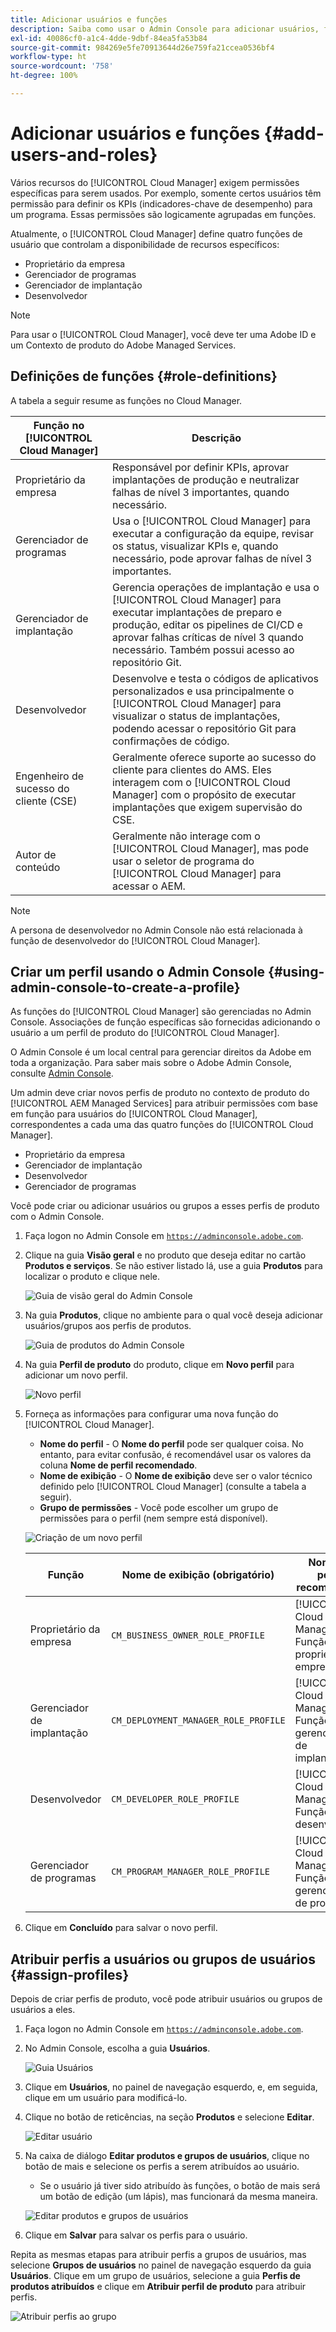 ```yaml
---
title: Adicionar usuários e funções
description: Saiba como usar o Admin Console para adicionar usuários, funções e criar perfis.
exl-id: 40086cf0-a1c4-4dde-9dbf-84ea5fa53b84
source-git-commit: 984269e5fe70913644d26e759fa21ccea0536bf4
workflow-type: ht
source-wordcount: '758'
ht-degree: 100%

---
```



# Adicionar usuários e funções {#add-users-and-roles}

Vários recursos do [!UICONTROL Cloud Manager] exigem permissões específicas para serem usados. Por exemplo, somente certos usuários têm permissão para definir os KPIs (indicadores-chave de desempenho) para um programa. Essas permissões são logicamente agrupadas em funções.

Atualmente, o [!UICONTROL Cloud Manager] define quatro funções de usuário que controlam a disponibilidade de recursos específicos:

* Proprietário da empresa
* Gerenciador de programas
* Gerenciador de implantação
* Desenvolvedor

>[!NOTE]
>
>Para usar o [!UICONTROL Cloud Manager], você deve ter uma Adobe ID e um Contexto de produto do Adobe Managed Services.

## Definições de funções {#role-definitions}

A tabela a seguir resume as funções no Cloud Manager.

| Função no [!UICONTROL Cloud Manager] | Descrição |
| --- | --- |
| Proprietário da empresa | Responsável por definir KPIs, aprovar implantações de produção e neutralizar falhas de nível 3 importantes, quando necessário. |
| Gerenciador de programas | Usa o [!UICONTROL Cloud Manager] para executar a configuração da equipe, revisar os status, visualizar KPIs e, quando necessário, pode aprovar falhas de nível 3 importantes. |
| Gerenciador de implantação | Gerencia operações de implantação e usa o [!UICONTROL Cloud Manager] para executar implantações de preparo e produção, editar os pipelines de CI/CD e aprovar falhas críticas de nível 3 quando necessário. Também possui acesso ao repositório Git. |
| Desenvolvedor | Desenvolve e testa o códigos de aplicativos personalizados e usa principalmente o [!UICONTROL Cloud Manager] para visualizar o status de implantações, podendo acessar o repositório Git para confirmações de código. |
| Engenheiro de sucesso do cliente (CSE) | Geralmente oferece suporte ao sucesso do cliente para clientes do AMS. Eles interagem com o [!UICONTROL Cloud Manager] com o propósito de executar implantações que exigem supervisão do CSE. |
| Autor de conteúdo | Geralmente não interage com o [!UICONTROL Cloud Manager], mas pode usar o seletor de programa do [!UICONTROL Cloud Manager] para acessar o AEM. |

>[!NOTE]
>
>A persona de desenvolvedor no Admin Console não está relacionada à função de desenvolvedor do [!UICONTROL Cloud Manager].

## Criar um perfil usando o Admin Console {#using-admin-console-to-create-a-profile}

As funções do [!UICONTROL Cloud Manager] são gerenciadas no Admin Console. Associações de função específicas são fornecidas adicionando o usuário a um perfil de produto do [!UICONTROL Cloud Manager].

O Admin Console é um local central para gerenciar direitos da Adobe em toda a organização. Para saber mais sobre o Adobe Admin Console, consulte [Admin Console](https://helpx.adobe.com/br/enterprise/using/admin-console.html).

Um admin deve criar novos perfis de produto no contexto de produto do [!UICONTROL AEM Managed Services] para atribuir permissões com base em função para usuários do [!UICONTROL Cloud Manager], correspondentes a cada uma das quatro funções do [!UICONTROL Cloud Manager].

* Proprietário da empresa
* Gerenciador de implantação
* Desenvolvedor
* Gerenciador de programas

Você pode criar ou adicionar usuários ou grupos a esses perfis de produto com o Admin Console.

1. Faça logon no Admin Console em [`https://adminconsole.adobe.com`](https://adminconsole.adobe.com).

1. Clique na guia **Visão geral** e no produto que deseja editar no cartão **Produtos e serviços**. Se não estiver listado lá, use a guia **Produtos** para localizar o produto e clique nele.

   ![Guia de visão geral do Admin Console](/help/assets/admin-console-overview.png)

1. Na guia **Produtos**, clique no ambiente para o qual você deseja adicionar usuários/grupos aos perfis de produtos.

   ![Guia de produtos do Admin Console](/help/assets/admin-console-product.png)

1. Na guia **Perfil de produto** do produto, clique em **Novo perfil** para adicionar um novo perfil.

   ![Novo perfil](/help/assets/admin-console-product-profiles.png)

1. Forneça as informações para configurar uma nova função do [!UICONTROL Cloud Manager].

   * **Nome do perfil** - O **Nome do perfil** pode ser qualquer coisa. No entanto, para evitar confusão, é recomendável usar os valores da coluna **Nome de perfil recomendado**.
   * **Nome de exibição** - O **Nome de exibição** deve ser o valor técnico definido pelo [!UICONTROL Cloud Manager] (consulte a tabela a seguir).
   * **Grupo de permissões** - Você pode escolher um grupo de permissões para o perfil (nem sempre está disponível).

   ![Criação de um novo perfil](/help/assets/screen_shot_2018-05-04at171819.png)

   | Função | Nome de exibição (obrigatório) | Nome de perfil recomendado |
   |---|---|---|
   | Proprietário da empresa | `CM_BUSINESS_OWNER_ROLE_PROFILE` | [!UICONTROL Cloud Manager] - Função de proprietário da empresa |
   | Gerenciador de implantação | `CM_DEPLOYMENT_MANAGER_ROLE_PROFILE` | [!UICONTROL Cloud Manager] - Função do gerenciador de implantação |
   | Desenvolvedor | `CM_DEVELOPER_ROLE_PROFILE` | [!UICONTROL Cloud Manager] - Função do desenvolvedor |
   | Gerenciador de programas | `CM_PROGRAM_MANAGER_ROLE_PROFILE` | [!UICONTROL Cloud Manager] - Função do gerenciador de programas |


1. Clique em **Concluído** para salvar o novo perfil.

## Atribuir perfis a usuários ou grupos de usuários {#assign-profiles}

Depois de criar perfis de produto, você pode atribuir usuários ou grupos de usuários a eles.

1. Faça logon no Admin Console em [`https://adminconsole.adobe.com`](https://adminconsole.adobe.com).

1. No Admin Console, escolha a guia **Usuários**.

   ![Guia Usuários](/help/assets/admin-console-users.png)

1. Clique em **Usuários**, no painel de navegação esquerdo, e, em seguida, clique em um usuário para modificá-lo.

1. Clique no botão de reticências, na seção **Produtos** e selecione **Editar**.

   ![Editar usuário](/help/assets/admin-console-edit-user.png)

1. Na caixa de diálogo **Editar produtos e grupos de usuários**, clique no botão de mais e selecione os perfis a serem atribuídos ao usuário.

   * Se o usuário já tiver sido atribuído às funções, o botão de mais será um botão de edição (um lápis), mas funcionará da mesma maneira.

   ![Editar produtos e grupos de usuários](/help/assets/admin-console-edit-products-and-user-groups.png)

1. Clique em **Salvar** para salvar os perfis para o usuário.

Repita as mesmas etapas para atribuir perfis a grupos de usuários, mas selecione **Grupos de usuários** no painel de navegação esquerdo da guia **Usuários**. Clique em um grupo de usuários, selecione a guia **Perfis de produtos atribuídos** e clique em **Atribuir perfil de produto** para atribuir perfis.

![Atribuir perfis ao grupo](/help/assets/admin-console-edit-user-groups.png)
